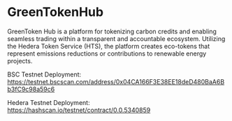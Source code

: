 # GreenTokenHub
GreenToken Hub is a platform for tokenizing carbon credits and enabling seamless trading within a transparent and accountable ecosystem. Utilizing the Hedera Token Service (HTS), the platform creates eco-tokens that represent emissions reductions or contributions to renewable energy projects.

BSC Testnet Deployment: https://testnet.bscscan.com/address/0x04CA166F3E38EE18deD480BaA6Bb3fC9c98a59c6

Hedera Testnet Deployment: https://hashscan.io/testnet/contract/0.0.5340859
